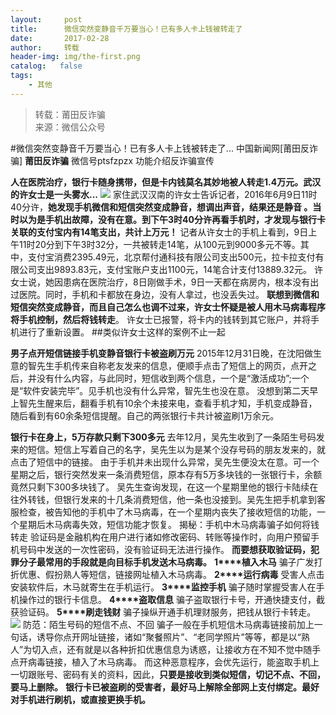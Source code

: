 ```yaml
---
layout:     post
title:      微信突然变静音千万要当心！已有多人卡上钱被转走了
date:       2017-02-28
author:     转载
header-img: img/the-first.png
catalog:   false
tags:
    - 其他
---
```


<blockquote><p>转载：莆田反诈骗<br>
来源：微信公众号</p></blockquote>

#微信突然变静音千万要当心！已有多人卡上钱被转走了...
中国新闻网[莆田反诈骗]
**莆田反诈骗**
微信号ptsfzpzx
功能介绍反诈骗宣传

**人在医院治疗，银行卡随身携带，但是卡内钱莫名其妙地被人转走1.4万元。武汉的许女士是一头雾水...**
![]({{site.baseurl}}/postimg/ibQ2cXpBDzUMkwaXzVXBZCgtmuUickaP3gWEzlRDLfB5EJ7mLDn494MVhLoYscHuXemluesdmFEuOzsSibia6lbOTA.jpeg)
家住武汉汉南的许女士告诉记者，2016年6月9日11时40分许，**她发现手机微信和短信突然变成静音，想调出声音，结果还是静音
。**当时以为是手机出故障，没有在意。到下午3时40分许**再看手机时，才发现与银行卡关联的支付宝内有14笔支出，共计上万元！**
记者从许女士的手机上看到，9日上午11时20分到下午3时32分，一共被转走14笔，从100元到9000多元不等。其中，支付宝消费2395.49元，北京帮付通科技有限公司支出500元，拉卡拉支付有限公司支出9893.83元，支付宝账户支出1100元，14笔合计支付13889.32元。
许女士说，她因患病在医院治疗，8日刚做手术，9日一天都在病房内，根本没有出过医院。同时，手机和卡都放在身边，没有人拿过，也没丢失过。
**联想到微信和短信突然变成静音，而且自己怎么也调不过来，许女士怀疑是被人用木马病毒程序将手机控制，然后将钱转走**。
许女士已报警，将卡内的钱转到其它账户，并将手机进行了重新设置。
##类似许女士这样的案例不止一起
>>>>
**男子点开短信链接手机变静音银行卡被盗刷万元**
2015年12月31日晚，在沈阳做生意的智先生手机传来自称老友发来的信息，便顺手点击了短信上的网页，点开之后，并没有什么内容，与此同时，短信收到两个信息，一个是“激活成功”;一个是“软件安装完毕”。见手机也没有什么异常，智先生也没在意。
没想到第二天早上智先生醒来后，翻看手机有10余个未接来电，查看手机才知，手机变成静音，随后看到有60余条短信提醒。自己的两张银行卡共计被盗刷1万余元。
>>>>
**银行卡在身上，5万存款只剩下300多元**
去年12月，吴先生收到了一条陌生号码发来的短信。短信上写着自己的名字，吴先生以为是某个没存号码的朋友发来的，就点击了短信中的链接。
由于手机并未出现什么异常，吴先生便没太在意。可一个星期之后，银行突然发来一条消费短信，原本存有5万多块钱的一张银行卡，余额竟然只剩下300多块钱了。
吴先生查询发现，在这一个星期里他的银行卡陆续在往外转钱，但银行发来的十几条消费短信，他一条也没接到。吴先生把手机拿到客服检查，被告知他的手机中了木马病毒，在一个星期内丧失了接收短信的功能，一个星期后木马病毒失效，短信功能才恢复。
揭秘：手机中木马病毒骗子如何将钱转走
验证码是金融机构在用户进行诸如修改密码、转账等操作时，向用户预留手机号码中发送的一次性密码，没有验证码无法进行操作。
**而要想获取验证码，犯罪分子最常用的手段就是向目标手机发送木马病毒。**
**1****植入木马**
骗子广发打折优惠、假扮熟人等短信，链接网址植入木马病毒。
**2****运行病毒**
受害人点击安装软件后，木马就寄生在手机运行。
**3****监控手机**
骗子随时掌握受害人在手机操作过的银行卡信息。
**4****盗取信息**
骗子盗取银行卡号，开通快捷支付，截获验证码。
**5****刷走钱财**
骗子操纵开通手机理财服务，把钱从银行卡转走。
![]({{site.baseurl}}/postimg/ibQ2cXpBDzUMkwaXzVXBZCgtmuUickaP3gQ7oatsFBbL1bCePcNYtr1pib5OZUyMoFwNhLcqllwFLfzSzAtCv7SLA.jpeg)
防范：陌生号码的短信不点、不回
骗子一般在手机短信木马病毒链接前加上一句话，诱导你点开网址链接，诸如“聚餐照片”、“老同学照片”等等，都是以“熟人”为切入点，还有就是以各种折扣优惠信息为诱惑，让接收方在不知不觉中随手点开病毒链接，植入了木马病毒。
而这种恶意程序，会优先运行，能盗取手机上一切跟账号、密码有关的资料，因此，**只要是接收到类似短信，切记不点、不回，要马上删除。**
**银行卡已被盗刷的受害者，最好马上解除全部网上支付绑定。最好对手机进行刷机，或直接更换手机。**
